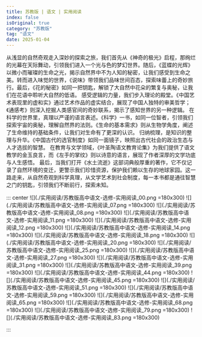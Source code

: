 ```yaml
---
title: 苏教版 | 语文 | 实用阅读
index: false
isOriginal: true
category: "苏教版"
tag: "语文"
date: 2025-01-04
---
```


从浅显的自然奇观走入深妙的探索之旅，我们首先从《神奇的极光》启程，那绚烂的光幕在天际舞动，引领我们进入一个光与色的梦幻世界。随后，《蓝蝶的光辉》以微小而璀璨的生命之光，揭示自然界中不为人知的秘密，让我们感受到生命之美。转而进入味觉的世界，《说味》带领我们品味世间百态，探索味蕾上的奇妙旅行。最后，《花的秘密》如同一把钥匙，解锁了大自然中花朵的繁复与奥秘，让我们在花语中聆听大自然的低语。
感受逻辑的力量，我们步入理论的殿堂。《中国艺术表现里的虚和实》通过艺术作品的虚实结合，展现了中国人独特的审美哲学；《通感考》则深入挖掘人类感官间的奇妙联系，揭示了感知世界的另一种逻辑。
在科学的世界里，真理以严谨的语言表述。《科学》一书，如同一位智者，引领我们探索宇宙的奥秘，理解自然界的法则。《生命的基本需求》则从生物学角度，阐述了生命维持的基础条件，让我们对生命有了更深的认识。
归纳梳理，是知识的整理与升华。《中国古代的选官制度》如同一面镜子，映照出古代社会的政治生态与人才选拔的智慧。
在教育与文学领域，《叶圣陶语文教育论集》为我们提供了语文教学的金玉良言，而《左手的掌纹》则以诗意的语言，展现了作者深厚的文学功底与人生感悟。
最后，当我们打开《水土流逝》这部词典般厚重的著作，它不仅记录了自然环境的变迁，更警示我们珍惜资源，保护我们赖以生存的地球家园。这一路走来，从自然奇观到科学真理，从文学艺术到社会制度，每一本书都是通往智慧之门的钥匙，引领我们不断前行，探索未知。

::: center
![](./实用阅读/苏教版高中语文-选修-实用阅读_00.png =180x300)
![](./实用阅读/苏教版高中语文-选修-实用阅读_07.png =180x300)
![](./实用阅读/苏教版高中语文-选修-实用阅读_08.png =180x300)
![](./实用阅读/苏教版高中语文-选修-实用阅读_11.png =180x300)
![](./实用阅读/苏教版高中语文-选修-实用阅读_12.png =180x300)
![](./实用阅读/苏教版高中语文-选修-实用阅读_14.png =180x300)
![](./实用阅读/苏教版高中语文-选修-实用阅读_18.png =180x300)
![](./实用阅读/苏教版高中语文-选修-实用阅读_20.png =180x300)
![](./实用阅读/苏教版高中语文-选修-实用阅读_25.png =180x300)
![](./实用阅读/苏教版高中语文-选修-实用阅读_27.png =180x300)
![](./实用阅读/苏教版高中语文-选修-实用阅读_31.png =180x300)
![](./实用阅读/苏教版高中语文-选修-实用阅读_39.png =180x300)
![](./实用阅读/苏教版高中语文-选修-实用阅读_44.png =180x300)
![](./实用阅读/苏教版高中语文-选修-实用阅读_45.png =180x300)
![](./实用阅读/苏教版高中语文-选修-实用阅读_51.png =180x300)
![](./实用阅读/苏教版高中语文-选修-实用阅读_59.png =180x300)
![](./实用阅读/苏教版高中语文-选修-实用阅读_65.png =180x300)
![](./实用阅读/苏教版高中语文-选修-实用阅读_68.png =180x300)
![](./实用阅读/苏教版高中语文-选修-实用阅读_79.png =180x300)
![](./实用阅读/苏教版高中语文-选修-实用阅读_83.png =180x300)

:::
